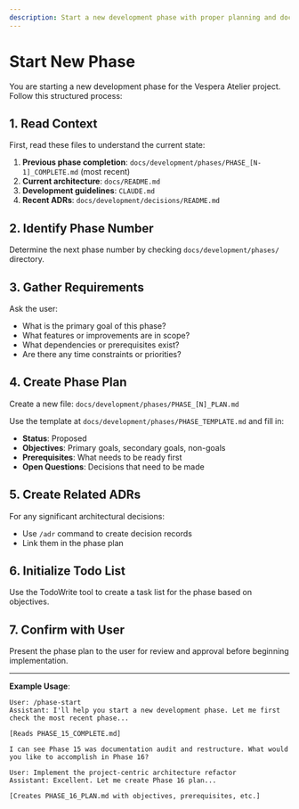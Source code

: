 ```yaml
---
description: Start a new development phase with proper planning and documentation
---
```


# Start New Phase

You are starting a new development phase for the Vespera Atelier project. Follow this structured process:

## 1. Read Context

First, read these files to understand the current state:

1. **Previous phase completion**: `docs/development/phases/PHASE_[N-1]_COMPLETE.md` (most recent)
2. **Current architecture**: `docs/README.md`
3. **Development guidelines**: `CLAUDE.md`
4. **Recent ADRs**: `docs/development/decisions/README.md`

## 2. Identify Phase Number

Determine the next phase number by checking `docs/development/phases/` directory.

## 3. Gather Requirements

Ask the user:
- What is the primary goal of this phase?
- What features or improvements are in scope?
- What dependencies or prerequisites exist?
- Are there any time constraints or priorities?

## 4. Create Phase Plan

Create a new file: `docs/development/phases/PHASE_[N]_PLAN.md`

Use the template at `docs/development/phases/PHASE_TEMPLATE.md` and fill in:

- **Status**: Proposed
- **Objectives**: Primary goals, secondary goals, non-goals
- **Prerequisites**: What needs to be ready first
- **Open Questions**: Decisions that need to be made

## 5. Create Related ADRs

For any significant architectural decisions:
- Use `/adr` command to create decision records
- Link them in the phase plan

## 6. Initialize Todo List

Use the TodoWrite tool to create a task list for the phase based on objectives.

## 7. Confirm with User

Present the phase plan to the user for review and approval before beginning implementation.

---

**Example Usage**:
```
User: /phase-start
Assistant: I'll help you start a new development phase. Let me first check the most recent phase...

[Reads PHASE_15_COMPLETE.md]

I can see Phase 15 was documentation audit and restructure. What would you like to accomplish in Phase 16?

User: Implement the project-centric architecture refactor
Assistant: Excellent. Let me create Phase 16 plan...

[Creates PHASE_16_PLAN.md with objectives, prerequisites, etc.]
```
